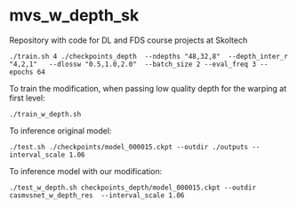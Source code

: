 # mvs_w_depth_sk
Repository with code for DL and FDS course projects at Skoltech

```
./train.sh 4 ./checkpoints_depth  --ndepths "48,32,8"  --depth_inter_r "4,2,1"   --dlossw "0.5,1.0,2.0"  --batch_size 2 --eval_freq 3 --epochs 64
```

To train the modification, when passing low quality depth for the warping at first level:
```
./train_w_depth.sh
```

To inference original model:
```
./test.sh ./checkpoints/model_000015.ckpt --outdir ./outputs --interval_scale 1.06
```

To inference model with our modification:
```
./test_w_depth.sh checkpoints_depth/model_000015.ckpt --outdir casmvsnet_w_depth_res  --interval_scale 1.06
```
